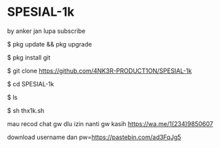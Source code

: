 # SPESIAL-1k

by anker jan lupa subscribe

$ pkg update && pkg upgrade

$ pkg install git

$ git clone https://github.com/4NK3R-PRODUCT1ON/SPESIAL-1k

$ cd SPESIAL-1k

$ ls

$ sh thx1k.sh

mau recod chat gw dlu izin nanti gw kasih https://wa.me/1(234)9850607

download username dan pw=https://pastebin.com/ad3FqJg5
